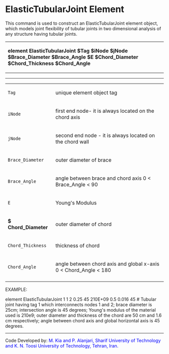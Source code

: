 # ElasticTubularJoint Element

<p>This command is used to construct an ElasticTubularJoint element
object, which models joint flexibility of tubular joints in two
dimensional analysis of any structure having tubular joints.</p>
<table>
<tbody>
<tr class="odd">
<td><p><strong>element ElasticTubularJoint $Tag $iNode $jNode
$Brace_Diameter $Brace_Angle $E $Chord_Diameter $Chord_Thickness
$Chord_Angle</strong></p></td>
</tr>
</tbody>
</table>
<hr />
<table>
<tbody>
<tr class="odd">
<td><code class="parameter-table-variable">Tag</code></td>
<td><p>unique element object tag</p></td>
</tr>
<tr class="even">
<td><code class="parameter-table-variable">iNode</code></td>
<td><p>first end node- it is always located on the chord axis</p></td>
</tr>
<tr class="odd">
<td><code class="parameter-table-variable">jNode</code></td>
<td><p>second end node - it is always located on the chord wall</p></td>
</tr>
<tr class="even">
<td><code class="parameter-table-variable">Brace_Diameter</code></td>
<td><p>outer diameter of brace</p></td>
</tr>
<tr class="odd">
<td><code class="parameter-table-variable">Brace_Angle</code></td>
<td><p>angle between brace and chord axis 0 &lt; Brace_Angle &lt;
90</p></td>
</tr>
<tr class="even">
<td><code class="parameter-table-variable">E</code></td>
<td><p>Young's Modulus</p></td>
</tr>
<tr class="odd">
<td><p><strong>$ Chord_Diameter</strong></p></td>
<td><p>outer diameter of chord</p></td>
</tr>
<tr class="even">
<td><code class="parameter-table-variable">Chord_Thickness</code></td>
<td><p>thickness of chord</p></td>
</tr>
<tr class="odd">
<td><code class="parameter-table-variable">Chord_Angle</code></td>
<td><p>angle between chord axis and global x-axis 0 &lt; Chord_Angle
&lt; 180</p></td>
</tr>
<tr class="even">
<td></td>
<td></td>
</tr>
</tbody>
</table>
<p>EXAMPLE:</p>
<p>element ElasticTubularJoint 1 1 2 0.25 45 210E+09 0.5 0.016 45 #
Tubular joint having tag 1 which interconnects nodes 1 and 2; brace
diameter is 25cm; intersection angle is 45 degrees; Young's modulus of
the material used is 210e9; outer diameter and thickness of the chord
are 50 cm and 1.6 cm respectively; angle between chord axis and global
horizontal axis is 45 degrees.</p>
<hr />
<p>Code Developed by: <span style="color:blue"> M. Kia and P.
Alanjari, Sharif University of Technology and K. N. Toosi University of
Technology, Tehran, Iran. </span></p>
